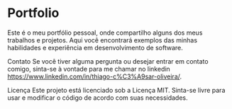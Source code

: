 # Portfolio

Este é o meu portfólio pessoal, onde compartilho alguns dos meus trabalhos e projetos. Aqui você encontrará exemplos das minhas habilidades e experiência em desenvolvimento de software.

Contato
Se você tiver alguma pergunta ou desejar entrar em contato comigo, sinta-se à vontade para me chamar no linkedin https://www.linkedin.com/in/thiago-c%C3%A9sar-oliveira/.

Licença
Este projeto está licenciado sob a Licença MIT. Sinta-se livre para usar e modificar o código de acordo com suas necessidades.
